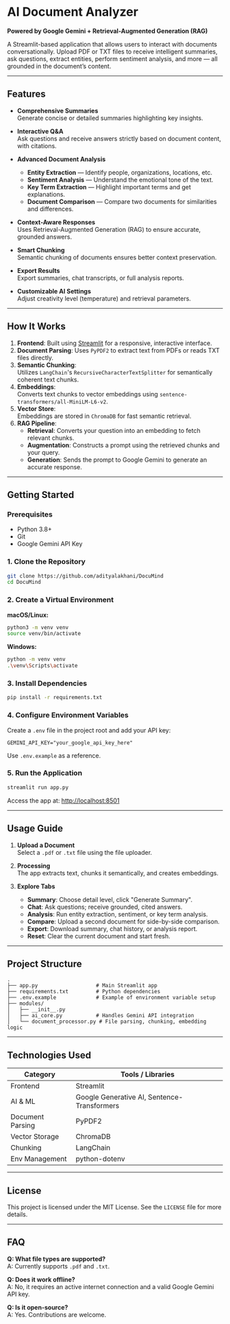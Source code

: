 # AI Document Analyzer

**Powered by Google Gemini + Retrieval-Augmented Generation (RAG)**

A Streamlit-based application that allows users to interact with documents conversationally. Upload PDF or TXT files to receive intelligent summaries, ask questions, extract entities, perform sentiment analysis, and more — all grounded in the document’s content.

---

## Features

- **Comprehensive Summaries**  
  Generate concise or detailed summaries highlighting key insights.

- **Interactive Q&A**  
  Ask questions and receive answers strictly based on document content, with citations.

- **Advanced Document Analysis**  
  - **Entity Extraction** — Identify people, organizations, locations, etc.  
  - **Sentiment Analysis** — Understand the emotional tone of the text.  
  - **Key Term Extraction** — Highlight important terms and get explanations.  
  - **Document Comparison** — Compare two documents for similarities and differences.

- **Context-Aware Responses**  
  Uses Retrieval-Augmented Generation (RAG) to ensure accurate, grounded answers.

- **Smart Chunking**  
  Semantic chunking of documents ensures better context preservation.

- **Export Results**  
  Export summaries, chat transcripts, or full analysis reports.

- **Customizable AI Settings**  
  Adjust creativity level (temperature) and retrieval parameters.

---

## How It Works

1. **Frontend**: Built using [Streamlit](https://streamlit.io/) for a responsive, interactive interface.
2. **Document Parsing**: Uses `PyPDF2` to extract text from PDFs or reads TXT files directly.
3. **Semantic Chunking**:  
   Utilizes `LangChain`'s `RecursiveCharacterTextSplitter` for semantically coherent text chunks.
4. **Embeddings**:  
   Converts text chunks to vector embeddings using `sentence-transformers/all-MiniLM-L6-v2`.
5. **Vector Store**:  
   Embeddings are stored in `ChromaDB` for fast semantic retrieval.
6. **RAG Pipeline**:  
   - **Retrieval**: Converts your question into an embedding to fetch relevant chunks.  
   - **Augmentation**: Constructs a prompt using the retrieved chunks and your query.  
   - **Generation**: Sends the prompt to Google Gemini to generate an accurate response.

---

## Getting Started

### Prerequisites

- Python 3.8+
- Git
- Google Gemini API Key

### 1. Clone the Repository

```bash
git clone https://github.com/adityalakhani/DocuMind
cd DocuMind
```

### 2. Create a Virtual Environment

**macOS/Linux:**
```bash
python3 -m venv venv
source venv/bin/activate
```

**Windows:**
```bash
python -m venv venv
.\venv\Scripts\activate
```

### 3. Install Dependencies

```bash
pip install -r requirements.txt
```

### 4. Configure Environment Variables

Create a `.env` file in the project root and add your API key:

```env
GEMINI_API_KEY="your_google_api_key_here"
```

Use `.env.example` as a reference.

### 5. Run the Application

```bash
streamlit run app.py
```

Access the app at: [http://localhost:8501](http://localhost:8501)

---

## Usage Guide

1. **Upload a Document**  
   Select a `.pdf` or `.txt` file using the file uploader.

2. **Processing**  
   The app extracts text, chunks it semantically, and creates embeddings.

3. **Explore Tabs**  
   - **Summary**: Choose detail level, click "Generate Summary".  
   - **Chat**: Ask questions; receive grounded, cited answers.  
   - **Analysis**: Run entity extraction, sentiment, or key term analysis.  
   - **Compare**: Upload a second document for side-by-side comparison.  
   - **Export**: Download summary, chat history, or analysis report.  
   - **Reset**: Clear the current document and start fresh.

---

## Project Structure

```
.
├── app.py                   # Main Streamlit app
├── requirements.txt         # Python dependencies
├── .env.example             # Example of environment variable setup
├── modules/
│   ├── __init__.py
│   ├── ai_core.py           # Handles Gemini API integration
│   └── document_processor.py # File parsing, chunking, embedding logic
```

---

## Technologies Used

| Category              | Tools / Libraries                             |
|----------------------|-----------------------------------------------|
| Frontend             | Streamlit                                     |
| AI & ML              | Google Generative AI, Sentence-Transformers   |
| Document Parsing     | PyPDF2                                        |
| Vector Storage       | ChromaDB                                      |
| Chunking             | LangChain                                     |
| Env Management       | python-dotenv                                 |

---

## License

This project is licensed under the MIT License. See the `LICENSE` file for more details.

---

## FAQ

**Q: What file types are supported?**  
A: Currently supports `.pdf` and `.txt`.

**Q: Does it work offline?**  
A: No, it requires an active internet connection and a valid Google Gemini API key.

**Q: Is it open-source?**  
A: Yes. Contributions are welcome.
